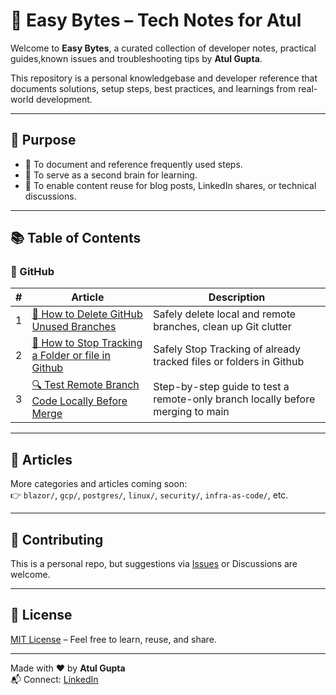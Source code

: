 # 📘 Easy Bytes – Tech Notes for Atul

Welcome to **Easy Bytes**, a curated collection of developer notes, practical guides,known issues and troubleshooting tips by **Atul Gupta**.

This repository is a personal knowledgebase and developer reference that documents solutions, setup steps, best practices, and learnings from real-world development.

---

## 🧭 Purpose

- 📖 To document and reference frequently used steps.
- 🧠 To serve as a second brain for learning.
- 📣 To enable content reuse for blog posts, LinkedIn shares, or technical discussions.

---

## 📚 Table of Contents

### 🐙 GitHub

| # | Article | Description |
|--:|---------|-------------|
| 1 | [🧹 How to Delete GitHub Unused Branches](./Github/delete-unsed-branched.md) | Safely delete local and remote branches, clean up Git clutter |
| 2 | [🧹 How to Stop Tracking a Folder or file in Github](./Github/StopGitTrackingSpecificFileFolder.md) | Safely Stop Tracking of already tracked files or folders in Github |
| 3 | [🔍 Test Remote Branch Code Locally Before Merge](./Github/Fetch_Test_RemoteBranchCode_Locally_beforeMerge.md) | Step-by-step guide to test a remote-only branch locally before merging to main |

---

## 📄 Articles

More categories and articles coming soon:  
👉 `blazor/`, `gcp/`, `postgres/`, `linux/`, `security/`, `infra-as-code/`, etc.

---

## 🤝 Contributing

This is a personal repo, but suggestions via [Issues](https://github.com/Knowwvana/easy-bytes-tech-notes/issues) or Discussions are welcome.

---

## 📜 License

[MIT License](LICENSE) – Feel free to learn, reuse, and share.

---

Made with ❤️ by **Atul Gupta**  
📬 Connect: [LinkedIn](https://www.linkedin.com/in/atul-gupta-28339431/)
